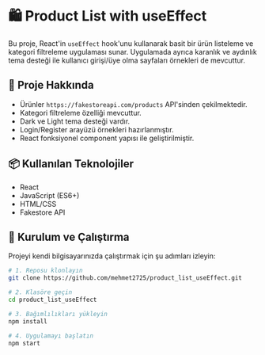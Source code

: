 # 🛍️ Product List with useEffect

Bu proje, React'in `useEffect` hook'unu kullanarak basit bir ürün listeleme ve kategori filtreleme uygulaması sunar. Uygulamada ayrıca karanlık ve aydınlık tema desteği ile kullanıcı girişi/üye olma sayfaları örnekleri de mevcuttur.

## 🚀 Proje Hakkında

- Ürünler `https://fakestoreapi.com/products` API'sinden çekilmektedir.
- Kategori filtreleme özelliği mevcuttur.
- Dark ve Light tema desteği vardır.
- Login/Register arayüzü örnekleri hazırlanmıştır.
- React fonksiyonel component yapısı ile geliştirilmiştir.

## 📦 Kullanılan Teknolojiler

- React
- JavaScript (ES6+)
- HTML/CSS
- Fakestore API
## 🔧 Kurulum ve Çalıştırma

Projeyi kendi bilgisayarınızda çalıştırmak için şu adımları izleyin:

```bash
# 1. Reposu klonlayın
git clone https://github.com/mehmet2725/product_list_useEffect.git

# 2. Klasöre geçin
cd product_list_useEffect

# 3. Bağımlılıkları yükleyin
npm install

# 4. Uygulamayı başlatın
npm start
